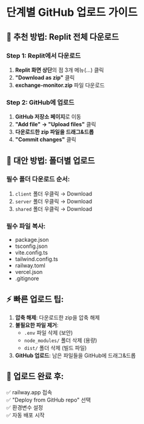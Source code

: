# 단계별 GitHub 업로드 가이드

## 🎯 추천 방법: Replit 전체 다운로드

### Step 1: Replit에서 다운로드
1. **Replit 화면 상단**의 점 3개 메뉴(...) 클릭
2. **"Download as zip"** 클릭  
3. **exchange-monitor.zip** 파일 다운로드

### Step 2: GitHub에 업로드
1. **GitHub 저장소 페이지**로 이동
2. **"Add file" → "Upload files"** 클릭
3. **다운로드한 zip 파일을 드래그&드롭**
4. **"Commit changes"** 클릭

## 🔄 대안 방법: 폴더별 업로드

### 필수 폴더 다운로드 순서:
1. `client` 폴더 우클릭 → Download
2. `server` 폴더 우클릭 → Download  
3. `shared` 폴더 우클릭 → Download

### 필수 파일 복사:
- package.json
- tsconfig.json
- vite.config.ts
- tailwind.config.ts
- railway.toml
- vercel.json
- .gitignore

## ⚡ 빠른 업로드 팁:

1. **압축 해제**: 다운로드한 zip을 압축 해제
2. **불필요한 파일 제거**: 
   - `.env` 파일 삭제 (보안)
   - `node_modules/` 폴더 삭제 (용량)
   - `dist/` 폴더 삭제 (빌드 파일)
3. **GitHub 업로드**: 남은 파일들을 GitHub에 드래그&드롭

## 🚀 업로드 완료 후:
✅ railway.app 접속  
✅ "Deploy from GitHub repo" 선택  
✅ 환경변수 설정  
✅ 자동 배포 시작